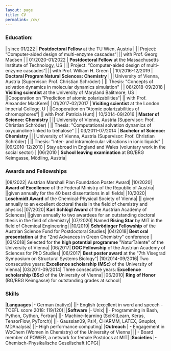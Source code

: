 ```yaml
---
layout: page
title: CV
permalink: /cv/
---
```


### Education:


| since 01/222      | <b>Postdoctoral Fellow</b> at the TU Wien, Austria      |
|| Project: “Computer-aided design of multi-enzyme cascades“|
|| with Prof. Georg Madsen |
| 01/2020-01/2022   |  <b>Postdoctoral Fellow</b> at the Massachusetts Institute of Technology, US      |
|| Project: “Computer-aided design of multi-enzyme cascades“|
|| with Prof. William H. Green |
| 10/2016-12/2019 | <b>Doctoral Program Natural Sciences: Chemistry</b> |
|| University of Vienna, Austria (Supervisor: Prof. Christian Schröder) |
|| Thesis: "Concepts of solvation dynamics in molecular dynamics simulation" |
| 08/2018-09/2018 | <b>Visiting scientist</b> at the University of Maryland Balitmore, US |
||Cooperation on ”Prediction of atomic polarizabilities“|
|| with Prof. Alexander MacKerel|
| 01/2017-02/2017 | <b>Visiting scientist</b> at the  London Imperial College, U |
||Cooperation on ”Atomic polarizabilities of chromophores“|
|| with Prof. Patricia Hunt|
| 10/2014-09/2016 | <b>Master of Science: Chemistry</b> |
|| University of Vienna, Austria (Supervisor: Prof. Christian Schröder) |
|| Thesis: "Computational solvation dynamics of oxyquinoline linked to trehalose" |
| 03/2011-07/2014 | <b>Bachelor of Science: Chemistry</b> |
|| University of Vienna, Austria (Supervisor: Prof. Christian Schröder) |
|| Thesis: "Inter- and intramolecular vibrations in ionic liquids" |
|09/2010-12/2010 | Stay abroad in England and Wales (voluntary work in the social sector) |
|06/2010 | <b>School leaving examination</b> at BG/BRG Keimgasse, Mödling, Austria|


### Awards and Fellowships

|08/2022| Austrian Marshall Plan Foundation Poster Award|
|10/2020| <b>Award of Excellence</b> of the Federal Ministry of the Republic of Austria|
||given annually for the 40 best dissertations in all fields|
|10/2020| <b>Loschmidt Award</b>  of the Chemical-Physical Society of Vienna|
|| given annually to an excellent doctoral thesis in the field of chemistry and physics|
|07/2020| <b>Karl Schlögl Award</b> of the Austrian Academy of Sciences|
||given annually to two awardees for an outstanding doctoral thesis in the field of chemistry|
|07/2020| Named <b>Rising Star</b> by MIT in the field of Chemical Engineering|
|10/2019| <b> Schrödinger Fellowship</b> of the Austrian Science Fund for Postdoctoral Studies|
|04/2018| <b>Best oral presentation</b> at the "2nd Advances in Green Chemistry" conference |
|03/2018| Selected for the <b>high potential programme</b> "NaturTalente" of the University of Vienna|
|06/2017| <b>DOC Fellowship</b> of the Austrian Academy of Sciences for PhD Studies|
|06/2017| <b>Best poster award</b> at the "7th Visegrad Symposium on Structural Systems Biology"|
|10/2014-09/2016| Two consecutive years: <b>Excellence scholarship (MSc)</b> of the University of Vienna|
|03/2011-09/2014| Three consecutive years: <b>Excellence scholarship (BSc)</b> of the University of Vienna|
|06/2010| <b>Ring of Honor</b> (BG/BRG Keimgasse) for outstanding grades at school|

### Skills

|<b>Languages</b> |- German (native)|
||- English (excellent in word and speech - TOEFL score 2018: 119/120)|
|<b>Software</b> |- Unix|
||- Programming in Bash, Python, Cython, Fortran|
||- Machine-learning (SciKitLearn, Keras, TensorFlow, PyTorch)|
||- Gaussian09, Psi4, CHARMM, LATEX, Gnuplot, MDAnalysis|
||- High performance computing|
|<b>Outreach</b> | - Engagement in WoChem (Women in Chemistry) of the University of Vienna|
||  - Board member of POWER, a network for female Postdocs at MIT|
|<b>Societies</b> |- Chemisch-Physikalische Gesellschaft (CPG)|
